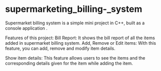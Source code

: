 # supermarketing_billing-_system
  Supermarket billing system  is a simple mini project in C++, built as a console application .
  
  
  Features of this project:
  Bill Report: It shows the bill report of all the items added in supermarket billing system. Add, Remove or Edit items: With this feature, you can add, remove and modify item details. 
  
  Show item details: This feature allows users to see the items and the corresponding details given for the item while adding the item. 
